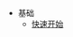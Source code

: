 <!-- * 简介 -->
  <!-- * [简介](#intro)
  * [目录](#directory)
  * [分享](#share) -->

* 基础
  * [快速开始](quickStart.md)